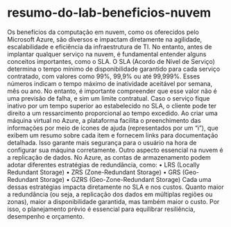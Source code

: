 # resumo-do-lab-beneficios-nuvem



Os benefícios da computação em nuvem, como os oferecidos pelo Microsoft Azure, são diversos e impactam diretamente na agilidade, escalabilidade e eficiência da infraestrutura de TI. 
No entanto, antes de implantar qualquer serviço na nuvem, é fundamental entender alguns conceitos importantes, como o SLA.
O SLA (Acordo de Nível de Serviço) determina o tempo mínimo de disponibilidade garantido para cada serviço contratado, com valores como 99%, 99,9% ou até 99,999%. Esses números indicam o tempo máximo de inatividade aceitável por semana, mês ou ano. 
No entanto, é importante compreender que esse valor não é uma previsão de falha, e sim um limite contratual. Caso o serviço fique inativo por um tempo superior ao estabelecido no SLA, o cliente pode ter direito a um ressarcimento proporcional ao tempo excedido.
Ao criar uma máquina virtual no Azure, a plataforma facilita o preenchimento das informações por meio de ícones de ajuda (representados por um “i”), que exibem um resumo sobre cada item e fornecem links para documentação detalhada. Isso garante mais segurança para o usuário na hora de configurar sua máquina corretamente.
Outro aspecto essencial na nuvem é a replicação de dados. No Azure, as contas de armazenamento podem adotar diferentes estratégias de redundância, como:
•	LRS (Locally Redundant Storage)
•	ZRS (Zone-Redundant Storage)
•	GRS (Geo-Redundant Storage)
•	GZRS (Geo-Zone-Redundant Storage)
Cada uma dessas estratégias impacta diretamente no SLA e nos custos. 
Quanto maior a redundância (ou seja, a replicação dos dados em múltiplas regiões ou zonas), maior a disponibilidade garantida, mas também maior o custo. Por isso, o planejamento prévio é essencial para equilibrar resiliência, desempenho e orçamento.
